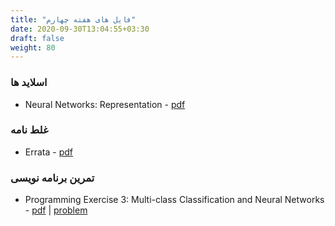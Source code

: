 ```yaml
---
title: "فایل های هفته چهارم"
date: 2020-09-30T13:04:55+03:30
draft: false
weight: 80
---
```


### اسلاید ها
- Neural Networks: Representation - [pdf](../files/Lecture8.pdf)

### غلط نامه
- Errata - [pdf](../files/errata.pdf)

### تمرین برنامه نویسی
- Programming Exercise 3: Multi-class Classification and Neural Networks - [pdf](../files/ex3.pdf) | [problem](../files/machine-learning-ex3.zip)
  
